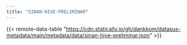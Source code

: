 ```yaml
---
title: "SINAN-HIVE-PRELIMINAR"
---
```


{{< remote-data-table "https://cdn.statically.io/gh/dankkom/datasus-metadata/main/metadata/data/sinan-hive-preliminar.json" >}}
